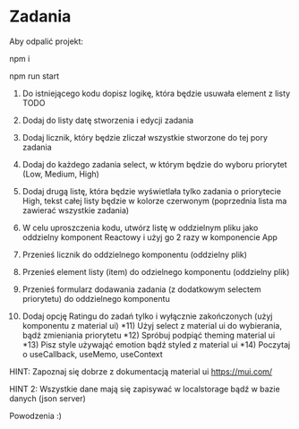 # Zadania

Aby odpalić projekt:

npm i

npm run start

1. Do istniejącego kodu dopisz logikę, która będzie usuwała element z listy TODO

2. Dodaj do listy datę stworzenia i edycji zadania
3. Dodaj licznik, który będzie zliczał wszystkie stworzone do tej pory zadania
4. Dodaj do każdego zadania select, w którym będzie do wyboru priorytet (Low, Medium, High)
5. Dodaj drugą listę, która będzie wyświetlała tylko zadania o priorytecie High, tekst całej listy będzie w kolorze czerwonym (poprzednia lista ma zawierać wszystkie zadania)
6. W celu uproszczenia kodu, utwórz listę w oddzielnym pliku jako oddzielny komponent Reactowy i użyj go 2 razy w komponencie App
7. Przenieś licznik do oddzielnego komponentu (oddzielny plik)
8. Przenieś element listy (item) do odzielnego komponentu (oddzielny plik)
9. Przenieś formularz dodawania zadania (z dodatkowym selectem priorytetu) do oddzielnego komponentu
10. Dodaj opcję Ratingu do zadań tylko i wyłącznie zakończonych (użyj komponentu z material ui)
    *11) Użyj select z material ui do wybierania, bądź zmieniania priorytetu
    *12) Spróbuj podpiąć theming material ui
    *13) Pisz style używająć emotion bądź styled z material ui
    *14) Poczytaj o useCallback, useMemo, useContext

HINT: Zapoznaj się dobrze z dokumentacją material ui
https://mui.com/

HINT 2: Wszystkie dane mają się zapisywać w localstorage bądź w bazie danych (json server)

Powodzenia :)
